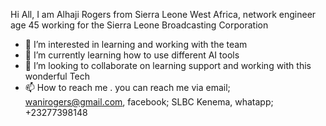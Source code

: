 Hi All, I am Alhaji Rogers from Sierra Leone West Africa, network engineer age 45 working for the Sierra Leone Broadcasting Corporation
- 👀 I’m interested in learning and working with the  team
- 🌱 I’m currently learning how to use different AI tools
- 💞️ I’m looking to collaborate on learning support and working with this wonderful Tech
- 📫 How to reach me . you can reach me via email; wanirogers@gmail.com, facebook; SLBC Kenema, whatapp; +23277398148

<!---
alhajirogers/alhajirogers is a ✨ special ✨ repository because its `README.md` (this file) appears on your GitHub profile.
You can click the Preview link to take a look at your changes.
--->
